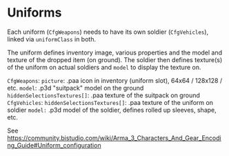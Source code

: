 Uniforms
========

Each uniform (`CfgWeapons`) needs to have its own soldier (`CfgVehicles`),
linked via `uniformClass` in both.

The uniform defines inventory image, various properties and the model
and texture of the dropped item (on ground).
The soldier then defines texture(s) of the uniform on actual soldiers
and `model` to display the texture on.

`CfgWeapons`:
  `picture`: .paa icon in inventory (uniform slot), 64x64 / 128x128 / etc.
  `model`: .p3d "suitpack" model on the ground
  `hiddenSelectionsTextures[]`: .paa texture of the suitpack on ground
`CfgVehicles`:
  `hiddenSelectionsTextures[]`: .paa texture of the uniform on soldier
  `model:` .p3d model of the soldier, defines rolled up sleeves, shape, etc.

See
https://community.bistudio.com/wiki/Arma_3_Characters_And_Gear_Encoding_Guide#Uniform_configuration
